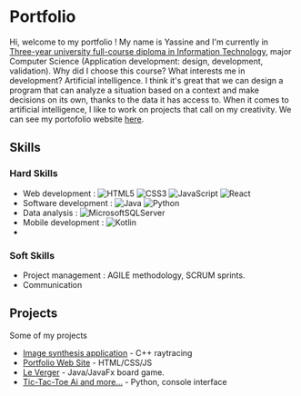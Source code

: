 # Portfolio

Hi, welcome to my portfolio ! My name is Yassine and I'm currently in [Three-year university full-course diploma in Information Technology](https://www.iut.unilim.fr/les-formations/but/informatique/), major Computer Science (Application development: design, development, validation). Why did I choose this course? What interests me in development? Artificial intelligence. I think it's great that we can design a program that can analyze a situation based on a context and make decisions on its own, thanks to the data it has access to. When it comes to artificial intelligence, I like to work on projects that call on my creativity. We can see my portofolio website [here](https://yassine-saddiki.netlify.app/).

## Skills

### Hard Skills

- Web development : ![HTML5](https://img.shields.io/badge/html5-%23E34F26.svg?style=for-the-badge&logo=html5&logoColor=white) ![CSS3](https://img.shields.io/badge/css3-%231572B6.svg?style=for-the-badge&logo=css3&logoColor=white) ![JavaScript](https://img.shields.io/badge/javascript-%23323330.svg?style=for-the-badge&logo=javascript&logoColor=%23F7DF1E) ![React](https://shields.io/badge/react-black?logo=react&style=for-the-badge)
- Software development : ![Java](https://img.shields.io/badge/java-%23ED8B00.svg?style=for-the-badge&logo=openjdk&logoColor=white)  ![Python](https://img.shields.io/badge/python-3670A0?style=for-the-badge&logo=python&logoColor=ffdd54) 
- Data analysis : ![MicrosoftSQLServer](https://img.shields.io/badge/Microsoft%20SQL%20Server-CC2927?style=for-the-badge&logo=microsoft%20sql%20server&logoColor=white)
- Mobile development : ![Kotlin](https://img.shields.io/badge/Kotlin-7F52FF?logo=kotlin&logoColor=fff&style=for-the-badge)
- 
### Soft Skills

- Project management : AGILE methodology, SCRUM sprints. 
- Communication 

## Projects

Some of my projects
- [Image synthesis application](https://drive.google.com/file/d/1L6jLaaZPAnLzPDbOj-AY3_JBP3ggLgJU/view) - C++ raytracing
- [Portfolio Web Site](https://yassine-saddiki.netlify.app/) - HTML/CSS/JS
- [Le Verger](https://drive.google.com/file/d/1P1LXziqDqo93nblHN-nTO3M1E4GwDf8y/view) - Java/JavaFx board game.
- [Tic-Tac-Toe Ai and more...](https://drive.google.com/file/d/1Zv99xR4wgKrDSEPiggcv0-_SguXpyCs2/view) - Python, console interface

<!--
**nosakail/nosakail** is a ✨ _special_ ✨ repository because its `README.md` (this file) appears on your GitHub profile.

Here are some ideas to get you started:

- 🔭 I’m currently working on ...
- 🌱 I’m currently learning ...
- 👯 I’m looking to collaborate on ...
- 🤔 I’m looking for help with ...
- 💬 Ask me about ...
- 📫 How to reach me: ...
- 😄 Pronouns: ...
- ⚡ Fun fact: ...
-->
